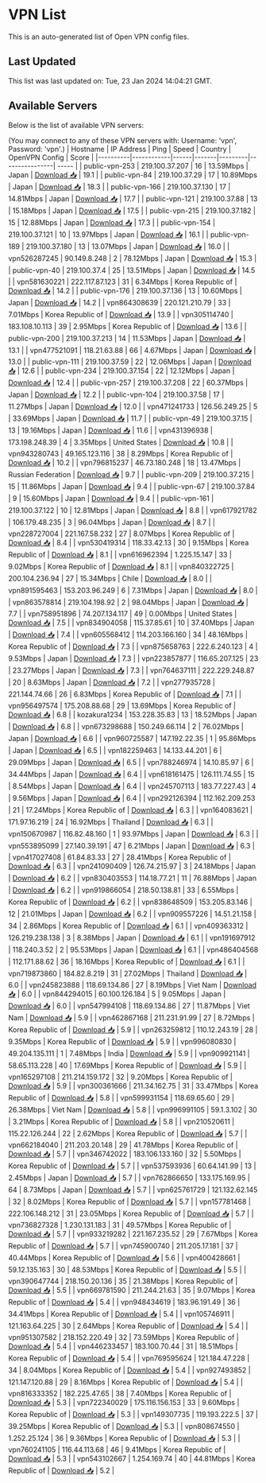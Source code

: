 # VPN List

This is an auto-generated list of Open VPN config files.

## Last Updated

This list was last updated on: Tue, 23 Jan 2024 14:04:21 GMT.

## Available Servers

Below is the list of available VPN servers:

(You may connect to any of these VPN servers with: Username: 'vpn', Password: 'vpn'.)
| Hostname | IP Address | Ping | Speed | Country | OpenVPN Config | Score |
|----------|------------|------|-------|---------|----------------| ----- |
| public-vpn-253 | 219.100.37.207 | 16 | 13.59Mbps | Japan | [Download 📥](./configs/server_0_JP.ovpn) | 19.1 |
| public-vpn-84 | 219.100.37.29 | 17 | 10.89Mbps | Japan | [Download 📥](./configs/server_1_JP.ovpn) | 18.3 |
| public-vpn-166 | 219.100.37.130 | 17 | 14.81Mbps | Japan | [Download 📥](./configs/server_2_JP.ovpn) | 17.7 |
| public-vpn-121 | 219.100.37.88 | 13 | 15.18Mbps | Japan | [Download 📥](./configs/server_3_JP.ovpn) | 17.5 |
| public-vpn-215 | 219.100.37.182 | 15 | 12.88Mbps | Japan | [Download 📥](./configs/server_4_JP.ovpn) | 17.3 |
| public-vpn-154 | 219.100.37.121 | 10 | 13.97Mbps | Japan | [Download 📥](./configs/server_5_JP.ovpn) | 16.1 |
| public-vpn-189 | 219.100.37.180 | 13 | 13.07Mbps | Japan | [Download 📥](./configs/server_6_JP.ovpn) | 16.0 |
| vpn526287245 | 90.149.8.248 | 2 | 78.12Mbps | Japan | [Download 📥](./configs/server_7_JP.ovpn) | 15.3 |
| public-vpn-40 | 219.100.37.4 | 25 | 13.51Mbps | Japan | [Download 📥](./configs/server_8_JP.ovpn) | 14.5 |
| vpn581630221 | 222.117.87.123 | 31 | 6.34Mbps | Korea Republic of | [Download 📥](./configs/server_9_KR.ovpn) | 14.2 |
| public-vpn-176 | 219.100.37.136 | 13 | 10.60Mbps | Japan | [Download 📥](./configs/server_10_JP.ovpn) | 14.2 |
| vpn864308639 | 220.121.210.79 | 33 | 7.01Mbps | Korea Republic of | [Download 📥](./configs/server_11_KR.ovpn) | 13.9 |
| vpn305114740 | 183.108.10.113 | 39 | 2.95Mbps | Korea Republic of | [Download 📥](./configs/server_12_KR.ovpn) | 13.6 |
| public-vpn-200 | 219.100.37.213 | 14 | 11.53Mbps | Japan | [Download 📥](./configs/server_13_JP.ovpn) | 13.1 |
| vpn477521091 | 118.21.63.88 | 66 | 4.67Mbps | Japan | [Download 📥](./configs/server_14_JP.ovpn) | 13.0 |
| public-vpn-111 | 219.100.37.59 | 22 | 12.06Mbps | Japan | [Download 📥](./configs/server_15_JP.ovpn) | 12.6 |
| public-vpn-234 | 219.100.37.154 | 22 | 12.12Mbps | Japan | [Download 📥](./configs/server_16_JP.ovpn) | 12.4 |
| public-vpn-257 | 219.100.37.208 | 22 | 60.37Mbps | Japan | [Download 📥](./configs/server_17_JP.ovpn) | 12.2 |
| public-vpn-104 | 219.100.37.58 | 17 | 11.27Mbps | Japan | [Download 📥](./configs/server_18_JP.ovpn) | 12.0 |
| vpn471241733 | 126.56.249.25 | 5 | 33.69Mbps | Japan | [Download 📥](./configs/server_19_JP.ovpn) | 11.7 |
| public-vpn-49 | 219.100.37.15 | 13 | 19.16Mbps | Japan | [Download 📥](./configs/server_20_JP.ovpn) | 11.6 |
| vpn431396938 | 173.198.248.39 | 4 | 3.35Mbps | United States | [Download 📥](./configs/server_21_US.ovpn) | 10.8 |
| vpn943280743 | 49.165.123.116 | 38 | 8.29Mbps | Korea Republic of | [Download 📥](./configs/server_22_KR.ovpn) | 10.2 |
| vpn796815237 | 46.73.180.248 | 18 | 13.47Mbps | Russian Federation | [Download 📥](./configs/server_23_RU.ovpn) | 9.7 |
| public-vpn-209 | 219.100.37.215 | 15 | 11.86Mbps | Japan | [Download 📥](./configs/server_24_JP.ovpn) | 9.4 |
| public-vpn-67 | 219.100.37.84 | 9 | 15.60Mbps | Japan | [Download 📥](./configs/server_25_JP.ovpn) | 9.4 |
| public-vpn-161 | 219.100.37.122 | 10 | 12.81Mbps | Japan | [Download 📥](./configs/server_26_JP.ovpn) | 8.8 |
| vpn617921782 | 106.179.48.235 | 3 | 96.04Mbps | Japan | [Download 📥](./configs/server_27_JP.ovpn) | 8.7 |
| vpn228727004 | 221.167.58.232 | 27 | 8.07Mbps | Korea Republic of | [Download 📥](./configs/server_28_KR.ovpn) | 8.4 |
| vpn530419314 | 118.33.42.13 | 30 | 9.15Mbps | Korea Republic of | [Download 📥](./configs/server_29_KR.ovpn) | 8.1 |
| vpn616962394 | 1.225.15.147 | 33 | 9.02Mbps | Korea Republic of | [Download 📥](./configs/server_30_KR.ovpn) | 8.1 |
| vpn840322725 | 200.104.236.94 | 27 | 15.34Mbps | Chile | [Download 📥](./configs/server_31_CL.ovpn) | 8.0 |
| vpn891595463 | 153.203.96.249 | 6 | 7.31Mbps | Japan | [Download 📥](./configs/server_32_JP.ovpn) | 8.0 |
| vpn863578814 | 219.104.198.92 | 2 | 98.04Mbps | Japan | [Download 📥](./configs/server_33_JP.ovpn) | 7.7 |
| vpn758951896 | 74.207.134.117 | 49 | 0.00Mbps | United States | [Download 📥](./configs/server_34_US.ovpn) | 7.5 |
| vpn834904058 | 115.37.85.61 | 10 | 37.40Mbps | Japan | [Download 📥](./configs/server_35_JP.ovpn) | 7.4 |
| vpn605568412 | 114.203.166.160 | 34 | 48.16Mbps | Korea Republic of | [Download 📥](./configs/server_36_KR.ovpn) | 7.3 |
| vpn875658763 | 222.6.240.123 | 4 | 9.53Mbps | Japan | [Download 📥](./configs/server_37_JP.ovpn) | 7.3 |
| vpn223857877 | 116.65.207.125 | 23 | 23.27Mbps | Japan | [Download 📥](./configs/server_38_JP.ovpn) | 7.3 |
| vpn764637111 | 222.229.248.87 | 20 | 8.63Mbps | Japan | [Download 📥](./configs/server_39_JP.ovpn) | 7.2 |
| vpn277935728 | 221.144.74.66 | 26 | 6.83Mbps | Korea Republic of | [Download 📥](./configs/server_40_KR.ovpn) | 7.1 |
| vpn956497574 | 175.208.88.68 | 29 | 13.69Mbps | Korea Republic of | [Download 📥](./configs/server_41_KR.ovpn) | 6.8 |
| kozakura1234 | 153.228.35.83 | 13 | 18.52Mbps | Japan | [Download 📥](./configs/server_42_JP.ovpn) | 6.8 |
| vpn673298688 | 150.249.66.114 | 2 | 76.02Mbps | Japan | [Download 📥](./configs/server_43_JP.ovpn) | 6.6 |
| vpn960725587 | 147.192.22.35 | 1 | 95.86Mbps | Japan | [Download 📥](./configs/server_44_JP.ovpn) | 6.5 |
| vpn182259463 | 14.133.44.201 | 6 | 29.09Mbps | Japan | [Download 📥](./configs/server_45_JP.ovpn) | 6.5 |
| vpn788246974 | 14.10.85.97 | 6 | 34.44Mbps | Japan | [Download 📥](./configs/server_46_JP.ovpn) | 6.4 |
| vpn618161475 | 126.111.74.55 | 15 | 8.54Mbps | Japan | [Download 📥](./configs/server_47_JP.ovpn) | 6.4 |
| vpn245707113 | 183.77.227.43 | 4 | 9.56Mbps | Japan | [Download 📥](./configs/server_48_JP.ovpn) | 6.4 |
| vpn292126394 | 112.162.209.253 | 21 | 17.24Mbps | Korea Republic of | [Download 📥](./configs/server_49_KR.ovpn) | 6.3 |
| vpn164083621 | 171.97.16.219 | 24 | 16.92Mbps | Thailand | [Download 📥](./configs/server_50_TH.ovpn) | 6.3 |
| vpn150670987 | 116.82.48.160 | 1 | 93.97Mbps | Japan | [Download 📥](./configs/server_51_JP.ovpn) | 6.3 |
| vpn553895099 | 27.140.39.191 | 47 | 6.21Mbps | Japan | [Download 📥](./configs/server_52_JP.ovpn) | 6.3 |
| vpn417027408 | 61.84.83.33 | 27 | 28.41Mbps | Korea Republic of | [Download 📥](./configs/server_53_KR.ovpn) | 6.3 |
| vpn241090409 | 126.74.215.97 | 3 | 24.18Mbps | Japan | [Download 📥](./configs/server_54_JP.ovpn) | 6.2 |
| vpn830403553 | 114.18.77.21 | 11 | 76.88Mbps | Japan | [Download 📥](./configs/server_55_JP.ovpn) | 6.2 |
| vpn919866054 | 218.50.138.81 | 33 | 6.55Mbps | Korea Republic of | [Download 📥](./configs/server_56_KR.ovpn) | 6.2 |
| vpn838648509 | 153.205.83.146 | 12 | 21.01Mbps | Japan | [Download 📥](./configs/server_57_JP.ovpn) | 6.2 |
| vpn909557226 | 14.51.21.158 | 34 | 2.86Mbps | Korea Republic of | [Download 📥](./configs/server_58_KR.ovpn) | 6.1 |
| vpn409363312 | 126.219.238.138 | 3 | 8.38Mbps | Japan | [Download 📥](./configs/server_59_JP.ovpn) | 6.1 |
| vpn191697912 | 118.240.3.52 | 2 | 95.53Mbps | Japan | [Download 📥](./configs/server_60_JP.ovpn) | 6.1 |
| vpn486404568 | 112.171.88.62 | 36 | 18.16Mbps | Korea Republic of | [Download 📥](./configs/server_61_KR.ovpn) | 6.1 |
| vpn719873860 | 184.82.8.219 | 31 | 27.02Mbps | Thailand | [Download 📥](./configs/server_62_TH.ovpn) | 6.0 |
| vpn245823888 | 118.69.134.86 | 27 | 8.19Mbps | Viet Nam | [Download 📥](./configs/server_63_VN.ovpn) | 6.0 |
| vpn844294015 | 60.100.126.184 | 5 | 9.05Mbps | Japan | [Download 📥](./configs/server_64_JP.ovpn) | 6.0 |
| vpn547994108 | 118.69.134.86 | 27 | 11.87Mbps | Viet Nam | [Download 📥](./configs/server_65_VN.ovpn) | 5.9 |
| vpn462867168 | 211.231.91.99 | 27 | 8.72Mbps | Korea Republic of | [Download 📥](./configs/server_66_KR.ovpn) | 5.9 |
| vpn263259812 | 110.12.243.19 | 28 | 9.35Mbps | Korea Republic of | [Download 📥](./configs/server_67_KR.ovpn) | 5.9 |
| vpn996080830 | 49.204.135.111 | 1 | 7.48Mbps | India | [Download 📥](./configs/server_68_IN.ovpn) | 5.9 |
| vpn909921141 | 58.65.113.228 | 40 | 17.69Mbps | Korea Republic of | [Download 📥](./configs/server_69_KR.ovpn) | 5.9 |
| vpn165297108 | 211.214.159.172 | 32 | 9.20Mbps | Korea Republic of | [Download 📥](./configs/server_70_KR.ovpn) | 5.9 |
| vpn300361666 | 211.34.162.75 | 31 | 33.47Mbps | Korea Republic of | [Download 📥](./configs/server_71_KR.ovpn) | 5.8 |
| vpn599931154 | 118.69.65.60 | 29 | 26.38Mbps | Viet Nam | [Download 📥](./configs/server_72_VN.ovpn) | 5.8 |
| vpn996991105 | 59.1.3.102 | 30 | 3.21Mbps | Korea Republic of | [Download 📥](./configs/server_73_KR.ovpn) | 5.8 |
| vpn210520611 | 115.22.126.244 | 22 | 2.62Mbps | Korea Republic of | [Download 📥](./configs/server_74_KR.ovpn) | 5.7 |
| vpn662184040 | 211.203.20.148 | 29 | 41.78Mbps | Korea Republic of | [Download 📥](./configs/server_75_KR.ovpn) | 5.7 |
| vpn346742022 | 183.106.133.160 | 32 | 5.50Mbps | Korea Republic of | [Download 📥](./configs/server_76_KR.ovpn) | 5.7 |
| vpn537593936 | 60.64.141.99 | 13 | 2.45Mbps | Japan | [Download 📥](./configs/server_77_JP.ovpn) | 5.7 |
| vpn762866650 | 133.175.169.95 | 64 | 8.73Mbps | Japan | [Download 📥](./configs/server_78_JP.ovpn) | 5.7 |
| vpn625761729 | 121.132.62.145 | 32 | 8.02Mbps | Korea Republic of | [Download 📥](./configs/server_79_KR.ovpn) | 5.7 |
| vpn157781468 | 222.106.148.212 | 31 | 23.05Mbps | Korea Republic of | [Download 📥](./configs/server_80_KR.ovpn) | 5.7 |
| vpn736827328 | 1.230.131.183 | 31 | 49.57Mbps | Korea Republic of | [Download 📥](./configs/server_81_KR.ovpn) | 5.7 |
| vpn933219282 | 221.167.235.52 | 29 | 7.67Mbps | Korea Republic of | [Download 📥](./configs/server_82_KR.ovpn) | 5.7 |
| vpn745900740 | 211.205.17.181 | 37 | 40.44Mbps | Korea Republic of | [Download 📥](./configs/server_83_KR.ovpn) | 5.6 |
| vpn400428661 | 59.12.135.163 | 30 | 48.53Mbps | Korea Republic of | [Download 📥](./configs/server_84_KR.ovpn) | 5.5 |
| vpn390647744 | 218.150.20.136 | 35 | 21.38Mbps | Korea Republic of | [Download 📥](./configs/server_85_KR.ovpn) | 5.5 |
| vpn669781590 | 211.244.21.63 | 35 | 9.07Mbps | Korea Republic of | [Download 📥](./configs/server_86_KR.ovpn) | 5.4 |
| vpn948434619 | 183.96.191.49 | 36 | 34.41Mbps | Korea Republic of | [Download 📥](./configs/server_87_KR.ovpn) | 5.4 |
| vpn105746911 | 121.163.64.225 | 30 | 2.64Mbps | Korea Republic of | [Download 📥](./configs/server_88_KR.ovpn) | 5.4 |
| vpn951307582 | 218.152.220.49 | 32 | 73.59Mbps | Korea Republic of | [Download 📥](./configs/server_89_KR.ovpn) | 5.4 |
| vpn446233457 | 183.100.70.44 | 31 | 18.51Mbps | Korea Republic of | [Download 📥](./configs/server_90_KR.ovpn) | 5.4 |
| vpn769595624 | 121.184.47.228 | 34 | 8.04Mbps | Korea Republic of | [Download 📥](./configs/server_91_KR.ovpn) | 5.4 |
| vpn927493852 | 121.147.120.88 | 29 | 8.16Mbps | Korea Republic of | [Download 📥](./configs/server_92_KR.ovpn) | 5.4 |
| vpn816333352 | 182.225.47.65 | 38 | 7.40Mbps | Korea Republic of | [Download 📥](./configs/server_93_KR.ovpn) | 5.3 |
| vpn722340029 | 175.116.156.153 | 33 | 9.60Mbps | Korea Republic of | [Download 📥](./configs/server_94_KR.ovpn) | 5.3 |
| vpn149307735 | 119.193.222.5 | 37 | 39.25Mbps | Korea Republic of | [Download 📥](./configs/server_95_KR.ovpn) | 5.3 |
| vpn808674550 | 1.252.25.124 | 36 | 9.36Mbps | Korea Republic of | [Download 📥](./configs/server_96_KR.ovpn) | 5.3 |
| vpn760241105 | 116.44.113.68 | 46 | 9.41Mbps | Korea Republic of | [Download 📥](./configs/server_97_KR.ovpn) | 5.3 |
| vpn543102667 | 1.254.169.74 | 40 | 44.81Mbps | Korea Republic of | [Download 📥](./configs/server_98_KR.ovpn) | 5.2 |
